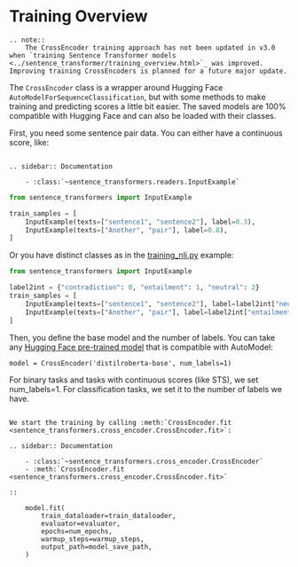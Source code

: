 
# Training Overview

```eval_rst
.. note::
    The CrossEncoder training approach has not been updated in v3.0 when `training Sentence Transformer models <../sentence_transformer/training_overview.html>`_ was improved. Improving training CrossEncoders is planned for a future major update.
```

The `CrossEncoder` class is a wrapper around Hugging Face `AutoModelForSequenceClassification`, but with some methods to make training and predicting scores a little bit easier. The saved models are 100% compatible with Hugging Face and can also be loaded with their classes.

First, you need some sentence pair data. You can either have a continuous score, like:

```eval_rst

.. sidebar:: Documentation

    - :class:`~sentence_transformers.readers.InputExample`
```

```python
from sentence_transformers import InputExample

train_samples = [
    InputExample(texts=["sentence1", "sentence2"], label=0.3),
    InputExample(texts=["Another", "pair"], label=0.8),
]
```

Or you have distinct classes as in the [training_nli.py](../../examples/training/cross-encoder/training_nli.py) example:
```python
from sentence_transformers import InputExample

label2int = {"contradiction": 0, "entailment": 1, "neutral": 2}
train_samples = [
    InputExample(texts=["sentence1", "sentence2"], label=label2int["neutral"]),
    InputExample(texts=["Another", "pair"], label=label2int["entailment"]),
]
```

Then, you define the base model and the number of labels. You can take any [Hugging Face pre-trained model](https://huggingface.co/models) that is compatible with AutoModel:
```
model = CrossEncoder('distilroberta-base', num_labels=1)
```

For binary tasks and tasks with continuous scores (like STS), we set num_labels=1. For classification tasks, we set it to the number of labels we have.

```eval_rst

We start the training by calling :meth:`CrossEncoder.fit <sentence_transformers.cross_encoder.CrossEncoder.fit>`:

.. sidebar:: Documentation

    - :class:`~sentence_transformers.cross_encoder.CrossEncoder`
    - :meth:`CrossEncoder.fit <sentence_transformers.cross_encoder.CrossEncoder.fit>`

::

    model.fit(
        train_dataloader=train_dataloader,
        evaluator=evaluator,
        epochs=num_epochs,
        warmup_steps=warmup_steps,
        output_path=model_save_path,
    )
```